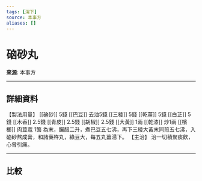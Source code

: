 ```yaml
---
tags: [瀉下]
source: 本事方
aliases: []
---
```


# 硇砂丸

**來源**: 本事方  

---

## 詳細資料
【製法用量】 [[硇砂]] 5錢 [[巴豆]] 去油5錢 [[三稜]] 5錢 [[乾薑]] 5錢 [[白芷]] 5錢 [[木香]] 2.5錢 [[青皮]] 2.5錢 [[胡椒]] 2.5錢 [[大黃]] 1兩 [[乾漆]] 炒1兩 [[檳榔]] 肉荳蔻
1箇
為末，釅醋二升，煮巴豆五七沸，再下三稜大黃末同煎五七沸，入硇砂熬成膏，和諸藥杵丸，綠豆大，每五丸薑湯下。
【主治】
治一切積聚痰飲，心脅引痛。

---

## 比較
